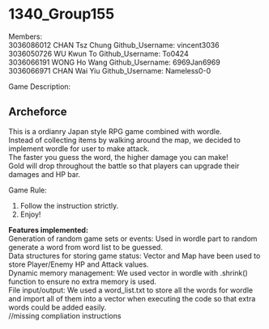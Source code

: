 # 1340_Group155

Members:  <br />
3036086012 CHAN Tsz Chung Github_Username: vincent3036<br />
3036050726 WU Kwun To Github_Username: To0424<br />
3036066191 WONG Ho Wang Github_Username: 6969Jan6969<br />
3036066971 CHAN Wai Yiu Github_Username: Nameless0-0<br />


Game Description: <br />

**Archeforce** <br />
--------------------
This is a ordianry Japan style RPG game combined with wordle. <br />
Instead of collecting items by walking around the map, we decided to implement wordle for user to make attack. <br />
The faster you guess the word, the higher damage you can make! <br/>
Gold will drop throughout the battle so that players can upgrade their damages and HP bar. <br />

Game Rule: <br />
1. Follow the instruction strictly.
2. Enjoy!

**Features implemented:** <br/>
Generation of random game sets or events: Used in wordle part to random generate a word from word list to be guessed. <br/>
Data structures for storing game status: Vector and Map have been used to store Player/Enemy HP and Attack values.<br/>
Dynamic memory management: We used vector in wordle with .shrink() function to ensure no extra memory is used.<br/>
File input/output: We used a word_list.txt to store all the words for wordle and import all of them into a vector when executing the code so that extra words could be added easily.<br/>
//missing compliation instructions
